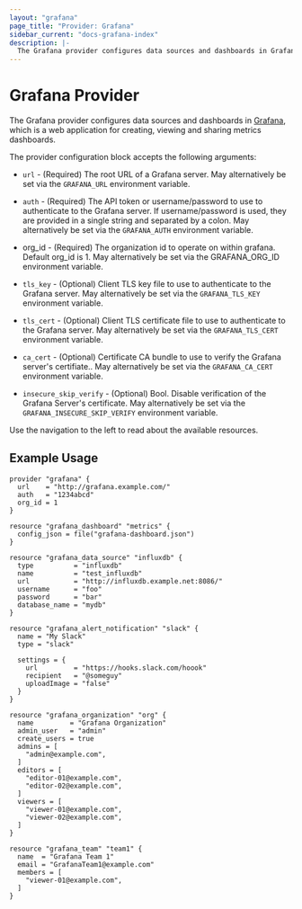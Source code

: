 ```yaml
---
layout: "grafana"
page_title: "Provider: Grafana"
sidebar_current: "docs-grafana-index"
description: |-
  The Grafana provider configures data sources and dashboards in Grafana.
---
```


# Grafana Provider

The Grafana provider configures data sources and dashboards in
[Grafana](http://grafana.org/), which is a web application for creating,
viewing and sharing metrics dashboards.

The provider configuration block accepts the following arguments:

* `url` - (Required) The root URL of a Grafana server. May alternatively be set
  via the `GRAFANA_URL` environment variable.

* `auth` - (Required) The API token or username/password to use to authenticate
  to the Grafana server. If username/password is used, they are provided in a
  single string and separated by a colon. May alternatively be set via the
  ``GRAFANA_AUTH`` environment variable.

* org_id - (Required) The organization id to operate on within grafana.
  Default org_id is 1.  May alternatively be set via the
  GRAFANA_ORG_ID environment variable.

* ``tls_key`` - (Optional) Client TLS key file to use to authenticate to the
  Grafana server. May alternatively be set via the ``GRAFANA_TLS_KEY``
  environment variable.

* ``tls_cert`` - (Optional) Client TLS certificate file to use to authenticate
  to the Grafana server. May alternatively be set via the ``GRAFANA_TLS_CERT``
  environment variable.

* ``ca_cert`` - (Optional) Certificate CA bundle to use to verify the
  Grafana server's certifiate.. May alternatively be set via the
  ``GRAFANA_CA_CERT`` environment variable.

* ``insecure_skip_verify`` - (Optional) Bool. Disable verification of the
  Grafana Server's certificate. May alternatively be set via the
  ``GRAFANA_INSECURE_SKIP_VERIFY`` environment variable.

Use the navigation to the left to read about the available resources.

## Example Usage

```hcl
provider "grafana" {
  url    = "http://grafana.example.com/"
  auth   = "1234abcd"
  org_id = 1
}

resource "grafana_dashboard" "metrics" {
  config_json = file("grafana-dashboard.json")
}

resource "grafana_data_source" "influxdb" {
  type          = "influxdb"
  name          = "test_influxdb"
  url           = "http://influxdb.example.net:8086/"
  username      = "foo"
  password      = "bar"
  database_name = "mydb"
}

resource "grafana_alert_notification" "slack" {
  name = "My Slack"
  type = "slack"

  settings = {
    url         = "https://hooks.slack.com/hoook"
    recipient   = "@someguy"
    uploadImage = "false"
  }
}

resource "grafana_organization" "org" {
  name         = "Grafana Organization"
  admin_user   = "admin"
  create_users = true
  admins = [
    "admin@example.com",
  ]
  editors = [
    "editor-01@example.com",
    "editor-02@example.com",
  ]
  viewers = [
    "viewer-01@example.com",
    "viewer-02@example.com",
  ]
}

resource "grafana_team" "team1" {
  name  = "Grafana Team 1"
  email = "GrafanaTeam1@example.com"
  members = [
    "viewer-01@example.com",
  ]
}
```
